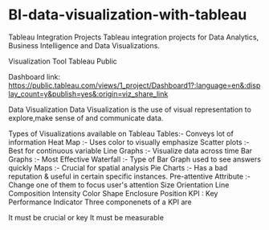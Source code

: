 # BI-data-visualization-with-tableau
Tableau Integration Projects
Tableau integration projects for Data Analytics, Business Intelligence and Data Visualizations.

Visualization Tool
Tableau Public

Dashboard link:
https://public.tableau.com/views/1_project/Dashboard1?:language=en&:display_count=y&publish=yes&:origin=viz_share_link

Data Visualization
Data Visualization is the use of visual representation to explore,make sense of and communicate data.

Types of Visualizations available on Tableau
Tables:- Conveys lot of information
Heat Map :- Uses color to visually emphasize
Scatter plots :- Best for continuous variable
Line Graphs :- Visualize data across time
Bar Graphs :- Most Effective
Waterfall :- Type of Bar Graph used to see answers quickly
Maps :- Crucial for spatial analysis
Pie Charts :- Has a bad reputation & useful in certain specific instances.
Pre-attentive Attribute :- Change one of them to focus user's attention
Size
Orientation
Line Composition
Intensity
Color
Shape
Enclosure
Position
KPI : Key Performance Indicator
Three componenets of a KPI are

It must be crucial or key
It must be measurable
